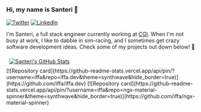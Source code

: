 ### Hi, my name is Santeri 👋
[![Twitter](https://img.shields.io/badge/Twitter-informational?style=flat&logo=twitter&logoColor=white&color=1CA2F1)](https://twitter.com/iffa_dev)
[![LinkedIn](https://img.shields.io/badge/LinkedIn-informational?style=flat&logo=linkedin&logoColor=white&color=0D76A8)](https://www.linkedin.com/in/santerielo/)

I'm Santeri, a full stack engineer currently working at [CGI](https://www.cgi.com/en). When I'm not busy at work, I like to dabble in sim-racing, and I sometimes get crazy software development ideas. Check some of my projects out down below! 🌟

<a href="https://github.com/iffa">
  <img align="center" style="margin:0.5rem" src="https://github-readme-stats.vercel.app/api?username=iffa&show_icons=true&line_height=27&count_private=true&theme=synthwave&hide_border=true&custom_title=Santeri%27s%20activity%20in%20a%20nutshell" alt="Santeri's GitHub Stats" />
</a>
<br>
[![Repository card](https://github-readme-stats.vercel.app/api/pin/?username=iffa&repo=iffa.dev&theme=synthwave&hide_border=true)](https://github.com/iffa/iffa.dev)
[![Repository card](https://github-readme-stats.vercel.app/api/pin/?username=iffa&repo=ngx-material-spinner&theme=synthwave&hide_border=true)](https://github.com/iffa/ngx-material-spinner)
